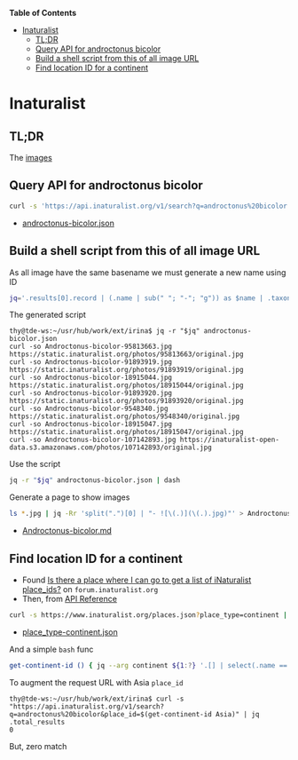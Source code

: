 <!-- markdown-toc start - Don't edit this section. Run M-x markdown-toc-refresh-toc -->
**Table of Contents**

- [Inaturalist](#inaturalist)
    - [TL;DR](#tldr)
    - [Query API for androctonus bicolor](#query-api-for-androctonus-bicolor)
    - [Build a shell script from this of all image URL](#build-a-shell-script-from-this-of-all-image-url)
    - [Find location ID for a continent](#find-location-id-for-a-continent)

<!-- markdown-toc end -->

# Inaturalist

## TL;DR

The [images](Androctonus-bicolor.md)

## Query API for androctonus bicolor

```bash
curl -s 'https://api.inaturalist.org/v1/search?q=androctonus%20bicolor' | jq > androctonus-bicolor.json
```

- [androctonus-bicolor.json](androctonus-bicolor.json)

## Build a shell script from this of all image URL

As all image have the same basename we must generate a new name using ID

```bash
jq='.results[0].record | (.name | sub(" "; "-"; "g")) as $name | .taxon_photos[].photo | "curl -so \($name)-\(.id).jpg \(.original_url)"'
```

The generated script

```console
thy@tde-ws:~/usr/hub/work/ext/irina$ jq -r "$jq" androctonus-bicolor.json
curl -so Androctonus-bicolor-95813663.jpg https://static.inaturalist.org/photos/95813663/original.jpg
curl -so Androctonus-bicolor-91893919.jpg https://static.inaturalist.org/photos/91893919/original.jpg
curl -so Androctonus-bicolor-18915044.jpg https://static.inaturalist.org/photos/18915044/original.jpg
curl -so Androctonus-bicolor-91893920.jpg https://static.inaturalist.org/photos/91893920/original.jpg
curl -so Androctonus-bicolor-9548340.jpg https://static.inaturalist.org/photos/9548340/original.jpg
curl -so Androctonus-bicolor-18915047.jpg https://static.inaturalist.org/photos/18915047/original.jpg
curl -so Androctonus-bicolor-107142893.jpg https://inaturalist-open-data.s3.amazonaws.com/photos/107142893/original.jpg
```

Use the script

```bash
jq -r "$jq" androctonus-bicolor.json | dash
```

Generate a page to show images

```bash
ls *.jpg | jq -Rr 'split(".")[0] | "- ![\(.)](\(.).jpg)"' > Androctonus-bicolor.md
```

- [Androctonus-bicolor.md](Androctonus-bicolor.md)

## Find location ID for a continent

- Found [Is there a place where I can go to get a list of iNaturalist place_ids?][] on `forum.inaturalist.org`
- Then, from [API Reference][]

```bash
curl -s https://www.inaturalist.org/places.json?place_type=continent | jq > place_type-continent.json
```

- [place_type-continent.json](place_type-continent.json)

And a simple `bash` func

```bash
get-continent-id () { jq --arg continent ${1:?} '.[] | select(.name == $continent) | .id' place_type-continent.json; }
```

To augment the request URL with Asia `place_id`

```console
thy@tde-ws:~/usr/hub/work/ext/irina$ curl -s "https://api.inaturalist.org/v1/search?q=androctonus%20bicolor&place_id=$(get-continent-id Asia)" | jq .total_results
0
```

But, zero match

[Is there a place where I can go to get a list of iNaturalist place_ids?]:
    https://forum.inaturalist.org/t/is-there-a-place-where-i-can-go-to-get-a-list-of-inaturalist-place-ids/4016/3
    "forum.inaturalist.org"

[API Reference]:
    https://www.inaturalist.org/pages/api+reference#get-places
    "inaturalist.org"

[Local Variables:]::
[indent-tabs-mode: nil]::
[End:]::
